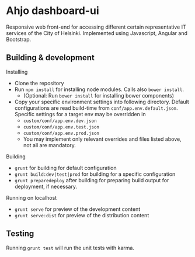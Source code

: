 # Ahjo dashboard-ui

Responsive web front-end for accessing different certain representative IT services of the City of Helsinki.
Implemented using Javascript, Angular and Bootstrap.

## Building & development

Installing

* Clone the repository
* Run `npm install` for installing node modules. Calls also `bower install`.
  * (Optional: Run `bower install` for installing bower components)
* Copy your specific environment settings into following directory. Default configurations are read build-time from `conf/app.env.default.json`. Specific settings for a target env may be overridden in
  * `custom/conf/app.env.dev.json`
  * `custom/conf/app.env.test.json`
  * `custom/conf/app.env.prod.json`
  * You may implement only relevant overrides and files listed above, not all are mandatory.

Building

* `grunt` for building for default configuration
* `grunt build:dev|test|prod` for building for a specific configuration
* `grunt preparedeploy` after building for preparing build output for deployment, if necessary.

Running on localhost

* `grunt serve` for preview of the development content
* `grunt serve:dist` for preview of the distribution content

## Testing

Running `grunt test` will run the unit tests with karma.
